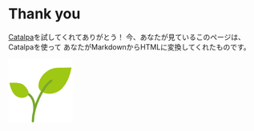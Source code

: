 # Thank you #

[Catalpa](https://catalpa.oss.onl/)を試してくれてありがとう！
今、あなたが見ているこのページは、Catalpaを使って
あなたがMarkdownからHTMLに変換してくれたものです。

![](img/sample@2x.png)